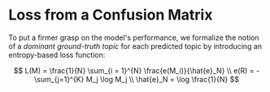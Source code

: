 # Loss from a Confusion Matrix

To put a firmer grasp on the model's performance, we formalize the notion of a *dominant ground-truth topic* for each predicted topic by introducing an entropy-based loss function:

$$
L(M) = \frac{1}{N} \sum_{i = 1}^{N} \frac{e(M_i)}{\hat{e}_N} \\
e(R) = -\sum_{j=1}^{K} M_j \log M_j \\
\hat{e}_N = \log \frac{1}{N}
$$